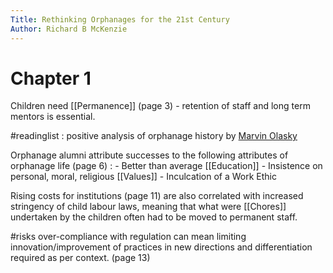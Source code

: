 ```yaml
---
Title: Rethinking Orphanages for the 21st Century
Author: Richard B McKenzie
---
```


# Chapter 1

Children need [[Permanence]] (page 3) - retention of staff and long term mentors is essential. 

#readinglist : positive analysis of orphanage history by [Marvin Olasky](Marvin%20Olasky)


Orphanage alumni attribute successes to the following attributes of orphanage life (page 6) : 
	- Better than average [[Education]]
	- Insistence on personal, moral, religious [[Values]]
	- Inculcation of a Work Ethic

Rising costs for institutions (page 11) are also correlated with increased stringency of child labour laws, meaning that what were [[Chores]] undertaken by the children often had to be moved to permanent staff. 

#risks over-compliance with regulation can mean limiting innovation/improvement of practices in new directions and differentiation required as per context. (page 13)



